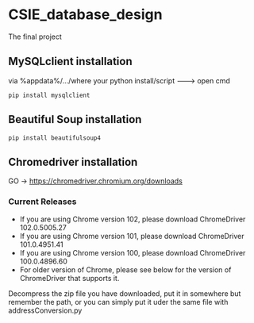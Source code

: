 # CSIE_database_design
The final project

## MySQLclient installation
via %appdata%/.../where your python install/script ---> open cmd
```
pip install mysqlclient
```

## Beautiful Soup installation
```
pip install beautifulsoup4
```

## Chromedriver installation
GO -> https://chromedriver.chromium.org/downloads
### Current Releases
* If you are using Chrome version 102, please download ChromeDriver 102.0.5005.27
* If you are using Chrome version 101, please download ChromeDriver 101.0.4951.41
* If you are using Chrome version 100, please download ChromeDriver 100.0.4896.60
* For older version of Chrome, please see below for the version of ChromeDriver that supports it.

Decompress the zip file you have downloaded, put it in somewhere but remember the path, or you can simply put it uder the same file with addressConversion.py
